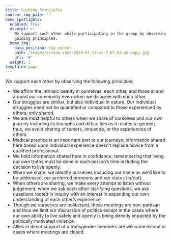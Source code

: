 ```yaml
---
title: Guiding Principles
content_img_path: ''
home_spotlights:
  enabled: true
  excerpt: >-
    We support each other while participating in the group by observing these
    guiding principles.
  home_img:
    data_position: top center
    path: /images/screen-shot-2019-07-13-at-7.07.04-pm-copy.jpg
    url: '#'
  weight: 1
template: page
---
```

We support each other by observing the following principles:

* We affirm the intrinsic beauty in ourselves, each other, and
  those in and around our community even when we disagree
  with each other.
* Our struggles are similar, but also individual in nature. Our
  individual struggles need not be quantified or compared to
  those experienced by others, only shared.
* We are most helpful to others when we share of ourselves
  and our own journey including its triumphs and difficulties
  as it relates to gender; thus, we avoid sharing of rumors,
  innuendo, or the experiences of others.
* Medical practice is an important part to our journeys;
  information shared here based upon individual experience
  doesn’t replace advice from a qualified professional.
* We hold information shared here in confidence,
  remembering that living our own truths must be done in
  each person’s time including the decision to live openly.
* When we share, we identify ourselves including our name
  as we'd like to be addressed, our preferred pronouns and
  our status (in/out).
* When others are sharing, we make every attempt to listen
  without judgement; when we ask each other clarifying
  questions, we ask questions rooted in inquiry with an
  interest in expanding our own understanding of each
  other’s experience.
* Though we ourselves are politicized, these meetings are
  non-partisan and thus we limit our discussion of politics
  except in the cases where our own ability to live safely
  and openly is being directly impacted by the politically
  motivated violence.
* Allies in direct support of a transgender members are
  welcome except in cases where meetings are closed.
